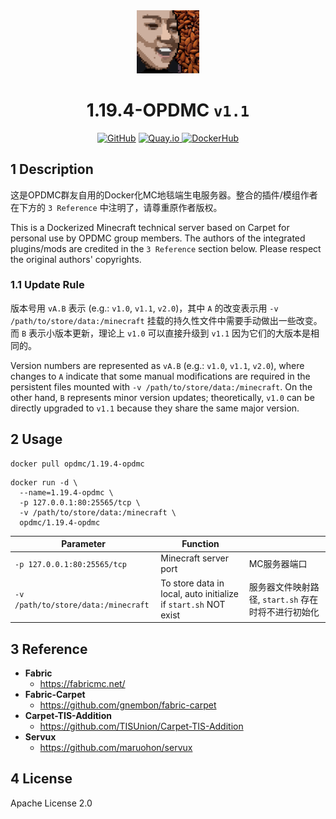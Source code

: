 <div align="center">
	<img src="https://github.com/OPDMC/1.19.4-OPDMC/raw/main/%23README/icon_320.png" width="20%"/>
    <h1>1.19.4-OPDMC <code>v1.1</code></h1>
	<a href='https://github.com/OPDMC/1.19.4-OPDMC'><img src="https://img.shields.io/badge/-GitHub-3A3A3A?style=flat&amp;logo=GitHub&amp;logoColor=white" referrerpolicy="no-referrer" alt="GitHub"></a>
	<a href='https://quay.io/repository/opdmc/1.19.4-opdmc'><img src="https://img.shields.io/badge/-Quay.io-ee0000?style=flat&amp;logo=RedHat&amp;logoColor=white" referrerpolicy="no-referrer" alt="Quay.io">
	<a href='https://hub.docker.com/r/opdmc/1.19.4-opdmc'><img src="https://img.shields.io/badge/-DockerHub-1c90ed?style=flat&amp;logo=Docker&amp;logoColor=white" referrerpolicy="no-referrer" alt="DockerHub"></a></a>
    </tr>
</div>


## 1 Description

这是OPDMC群友自用的Docker化MC地毯端生电服务器。整合的插件/模组作者在下方的 `3 Reference` 中注明了，请尊重原作者版权。

This is a Dockerized Minecraft technical server based on Carpet for personal use by OPDMC group members. The authors of the integrated plugins/mods are credited in the `3 Reference` section below. Please respect the original authors' copyrights.

### 1.1 Update Rule

版本号用 `vA.B` 表示 (e.g.: `v1.0`, `v1.1`, `v2.0`)，其中 `A` 的改变表示用 `-v /path/to/store/data:/minecraft` 挂载的持久性文件中需要手动做出一些改变。而 `B` 表示小版本更新，理论上 `v1.0` 可以直接升级到 `v1.1` 因为它们的大版本是相同的。

Version numbers are represented as `vA.B` (e.g.: `v1.0`, `v1.1`, `v2.0`), where changes to `A` indicate that some manual modifications are required in the persistent files mounted with `-v /path/to/store/data:/minecraft`. On the other hand, `B` represents minor version updates; theoretically, `v1.0` can be directly upgraded to `v1.1` because they share the same major version.

## 2 Usage

```shell
docker pull opdmc/1.19.4-opdmc
```

```shell
docker run -d \
  --name=1.19.4-opdmc \
  -p 127.0.0.1:80:25565/tcp \
  -v /path/to/store/data:/minecraft \
  opdmc/1.19.4-opdmc
```

| Parameter                             | Function                                                        |                                  |
|---------------------------------------|-----------------------------------------------------------------|----------------------------------|
| `-p 127.0.0.1:80:25565/tcp`           | Minecraft server port                                           | MC服务器端口                          |
| `-v /path/to/store/data:/minecraft`   | To store data in local, auto initialize if `start.sh` NOT exist | 服务器文件映射路径, `start.sh` 存在时将不进行初始化 |

## 3 Reference

- **Fabric**
  - https://fabricmc.net/
- **Fabric-Carpet**
  - https://github.com/gnembon/fabric-carpet
- **Carpet-TIS-Addition**
  - https://github.com/TISUnion/Carpet-TIS-Addition
- **Servux**
  - https://github.com/maruohon/servux


## 4 License

Apache License 2.0

